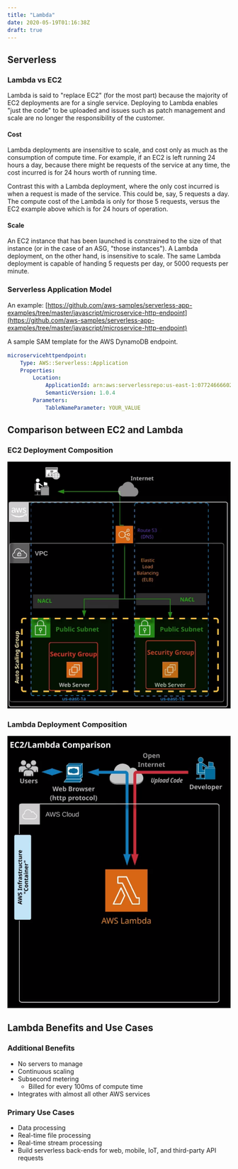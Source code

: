 ```yaml
---
title: "Lambda"
date: 2020-05-19T01:16:38Z
draft: true
---
```


## Serverless

### Lambda vs EC2

Lambda is said to "replace EC2" (for the most part) because the majority of EC2 deployments are for a single service. Deploying to Lambda enables "just the code" to be uploaded and issues such as patch management and scale are no longer the responsibility of the customer.

#### Cost

Lambda deployments are insensitive to scale, and cost only as much as the consumption of compute time. For example, if an EC2 is left running 24 hours a day, because there might be requests of the service at any time, the cost incurred is for 24 hours worth of running time.

Contrast this with a Lambda deployment, where the only cost incurred is when a request is made of the service. This could be, say, 5 requests a day. The compute cost of the Lambda is only for those 5 requests, versus the EC2 example above which is for 24 hours of operation.

#### Scale

An EC2 instance that has been launched is constrained to the size of that instance (or in the case of an ASG, "those instances"). A Lambda deployment, on the other hand, is insensitive to scale. The same Lambda deployment is capable of handing 5 requests per day, or 5000 requests per minute.

### Serverless Application Model

An example: [https://github.com/aws-samples/serverless-app-examples/tree/master/javascript/microservice-http-endpoint](https://github.com/aws-samples/serverless-app-examples/tree/master/javascript/microservice-http-endpoint)

A sample SAM template for the AWS DynamoDB endpoint.

```yaml
microservicehttpendpoint:
    Type: AWS::Serverless::Application
    Properties:
        Location:
            ApplicationId: arn:aws:serverlessrepo:us-east-1:077246666028:applications/microservice-http-endpoint
            SemanticVersion: 1.0.4
        Parameters:
            TableNameParameter: YOUR_VALUE
```

## Comparison between EC2 and Lambda

### EC2 Deployment Composition

![EC2](2020-05-19-11-18-54.png)

### Lambda Deployment Composition

![Lambda](2020-05-19-11-35-34.png)

## Lambda Benefits and Use Cases

### Additional Benefits

-   No servers to manage
-   Continuous scaling
-   Subsecond metering
    -   Billed for every 100ms of compute time
-   Integrates with almost all other AWS services

### Primary Use Cases

-   Data processing
-   Real-time file processing
-   Real-time stream processing
-   Build serverless back-ends for web, mobile, IoT, and third-party API requests
